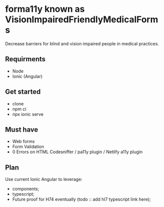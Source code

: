 # forma11y known as VisionImpairedFriendlyMedicalForms
Decrease barriers for blind and vision impaired people in medical practices. 

## Requirments
- Node
- Ionic (Angular)

## Get started
- clone
- npm ci
- npx ionic serve


## Must have
- Web forms
- Form Validation
- 0 Errors on HTML Codesniffer / pa11y plugin / Netlify a11y plugin


## Plan
Use current Ionic Angular to leverage:
- components;
- typescript;
- Future proof for H74 eventually (todo :: add hl7 typescript link here);